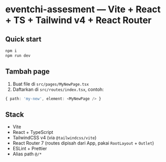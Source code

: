 # eventchi-assesment — Vite + React + TS + Tailwind v4 + React Router

## Quick start
```bash
npm i
npm run dev
```

## Tambah page
1) Buat file di `src/pages/MyNewPage.tsx`
2) Daftarkan di `src/routes/index.tsx`, contoh:
```ts
{ path: 'my-new', element: <MyNewPage /> }
```

## Stack
- Vite
- React + TypeScript
- TailwindCSS v4 (via `@tailwindcss/vite`)
- React Router 7 (routes dipisah dari App, pakai `RootLayout` + `Outlet`)
- ESLint + Prettier
- Alias path `@/*`
